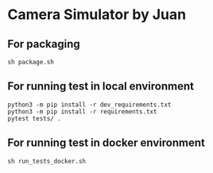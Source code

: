 # Camera Simulator by Juan

## For packaging
```shell
sh package.sh
```

## For running test in local environment
```shell
python3 -m pip install -r dev_requirements.txt
python3 -m pip install -r requirements.txt
pytest tests/ .
```

## For running test in docker environment
```shell
sh run_tests_docker.sh
```
